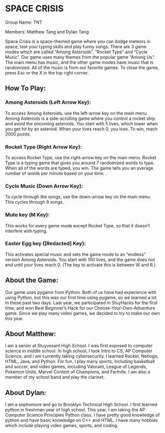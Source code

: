 # SPACE CRISIS

Group Name: TNT 

Members: Matthew Tang and Dylan Tang

Space Crisis is a space-themed game where you can dodge meteors in space, test your typing skills and play funny songs. There are 3 game modes which are called “Among Asteroids”, “Rocket Type” and “Cycle Music”.  Our game uses many themes from the popular game “Among Us”.  The main menu has music, and the other game modes have music that is randomized.  All of the music is from our favorite games.  To close the game, press Esc or the X in the top right corner.

## How To Play:
### Among Asteroids (Left Arrow Key):
To access Among Asteroids, use the left-arrow key on the main menu.  Among Asteroids is a side-scrolling game where you control a rocket ship and avoid the oncoming asteroids.  You start with 5 lives, which lower when you get hit by an asteroid.  When your lives reach 0, you lose.  To win, reach 2000 points.

### Rocket Type (Right Arrow Key):
To access Rocket Type, use the right-arrow key on the main menu.  Rocket Type is a typing game that gives you around 7 randomized words to type.  When all of the words are typed, you win.  The game tells you an average number of words per minute based on your time.

### Cycle Music (Down Arrow Key):
To cycle through the songs, use the down-arrow key on the main menu.  This cycles through 9 songs.

### Mute key (M Key):
This works for every game mode except Rocket Type, so that it doesn’t interfere with typing.

### Easter Egg key ([Redacted] Key):
This activates special music and sets the game mode to an “endless” version Among Asteroids.  You start with 100 lives, and the game does not end until your lives reach 0. (The key to activate this is between W and R.)

## About the Game:
Our game uses pygame from Python.  Both of us have had experience with using Python, but this was our first time using pygame, so we learned a lot in these past two days.  Last year, we participated in StuyHacks for the first time, and won Best Beginner’s Hack for our Choose-Your-Own-Adventure game.  Since we play many video games, we decided to try to make our own this year.

## About Matthew:
I am a senior at Stuyvesant High School.  I was first exposed to computer science in middle school.  In high school, I took Intro to CS, AP Computer Science, and I am currently taking cybersecurity.  I learned Racket, Netlogo, HTML, Java, and Python.  For fun, I play many sports, including basketball and soccer, and video games, including Valorant, League of Legends, Pokemon Unite, Marvel Contest of Champions, and Fortnite.  I am also a member of my school band and play the clarinet.

## About Dylan:
I am a sophomore and go to Brooklyn Technical High School. I first learned python in freshman year of high school. This year, I am taking the AP Computer Science Principles Python class. I have pretty good knowledge of python and have basic knowledge on C++ and HTML. I have many hobbies which include playing video games, sports, and coding.
